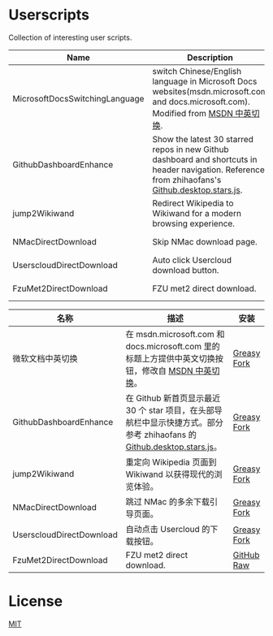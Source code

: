 # Userscripts

Collection of interesting user scripts.

| Name | Description | Install |
| ---- | ---- | ---- |
| MicrosoftDocsSwitchingLanguage | switch Chinese/English language in Microsoft Docs websites(msdn.microsoft.com and docs.microsoft.com). Modified from [MSDN 中英切换](https://greasyfork.org/en/scripts/29468). | [Greasy Fork](https://greasyfork.org/en/scripts/33209) |
| GithubDashboardEnhance | Show the latest 30 starred repos in new Github dashboard and shortcuts in header navigation. Reference from zhihaofans's [Github.desktop.stars.js](https://greasyfork.org/zh-CN/scripts/25101). | [Greasy Fork](https://greasyfork.org/zh-CN/scripts/33511) |
| jump2Wikiwand | Redirect Wikipedia to Wikiwand for a modern browsing experience. | [Greasy Fork](https://greasyfork.org/en/scripts/33223) |
| NMacDirectDownload | Skip NMac download page. | [Greasy Fork](https://greasyfork.org/en/scripts/369453) |
| UserscloudDirectDownload | Auto click Usercloud download button. | [Greasy Fork](https://greasyfork.org/en/scripts/369454) |
| FzuMet2DirectDownload | FZU met2 direct download. | [GitHub Raw](https://github.com/ladit/Userscripts/raw/master/FzuMet2DirectDownload.user.js) |

| 名称 | 描述 | 安装 |
| ---- | ---- | ---- |
| 微软文档中英切换 | 在 msdn.microsoft.com 和 docs.microsoft.com 里的标题上方提供中英文切换按钮，修改自 [MSDN 中英切换](https://greasyfork.org/zh-CN/scripts/29468)。 | [Greasy Fork](https://greasyfork.org/zh-CN/scripts/33209) |
| GithubDashboardEnhance | 在 Github 新首页显示最近 30 个 star 项目，在头部导航栏中显示快捷方式。部分参考 zhihaofans 的 [Github.desktop.stars.js](https://greasyfork.org/zh-CN/scripts/25101)。 | [Greasy Fork](https://greasyfork.org/zh-CN/scripts/33511) |
| jump2Wikiwand | 重定向 Wikipedia 页面到 Wikiwand 以获得现代的浏览体验。 | [Greasy Fork](https://greasyfork.org/zh-CN/scripts/33223) |
| NMacDirectDownload | 跳过 NMac 的多余下载引导页面。 | [Greasy Fork](https://greasyfork.org/en/scripts/369453) |
| UserscloudDirectDownload | 自动点击 Usercloud 的下载按钮。 | [Greasy Fork](https://greasyfork.org/en/scripts/369454) |
| FzuMet2DirectDownload | FZU met2 direct download. | [GitHub Raw](https://github.com/ladit/Userscripts/raw/master/FzuMet2DirectDownload.user.js) |

# License

[MIT](https://github.com/ladit/Userscripts/blob/master/LICENSE)
